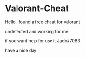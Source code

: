 # Valorant-Cheat

Hello i found a free cheat for valorant

undetected and working for me 

if you want help for use it Jado#7083

have a nice day
